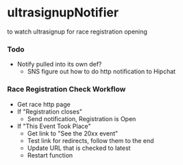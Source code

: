 # ultrasignupNotifier
to watch ultrasignup for race registration opening


### Todo

* Notify pulled into its own def?
  * SNS figure out how to do http notification to Hipchat

### Race Registration Check Workflow
* Get race http page
* If "Registration closes"
  * Send notification, Registration is Open
* If "This Event Took Place"
  * Get link to "See the 20xx event"
  * Test link for redirects, follow them to the end
  * Update URL that is checked to latest
  * Restart function
